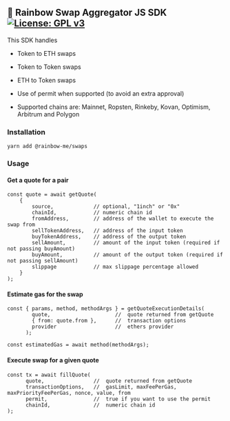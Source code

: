 ## 🌈 Rainbow Swap Aggregator JS SDK [![License: GPL v3](https://img.shields.io/badge/License-GPL%20v3-blue.svg)](https://www.gnu.org/licenses/gpl-3.0)

This SDK handles

- Token to ETH swaps
- Token to Token swaps
- ETH to Token swaps
- Use of permit when supported (to avoid an extra approval)

- Supported chains are: Mainnet, Ropsten, Rinkeby, Kovan, Optimism, Arbitrum and Polygon


### Installation

```
yarn add @rainbow-me/swaps
```


### Usage

#### Get a quote for a pair

```
const quote = await getQuote(
    { 
        source,             // optional, "1inch" or "0x"
        chainId,            // numeric chain id
        fromAddress,        // address of the wallet to execute the swap from
        sellTokenAddress,   // address of the input token
        buyTokenAddress,    // address of the output token
        sellAmount,         // amount of the input token (required if not passing buyAmount)
        buyAmount,          // amount of the output token (required if not passing sellAmount)
        slippage            // max slippage percentage allowed
    }   
);

```

####  Estimate gas for the swap 

```
const { params, method, methodArgs } = getQuoteExecutionDetails(
        quote,                     //  quote returned from getQuote
        { from: quote.from },      //  transaction options
        provider                   //  ethers provider
      );

const estimatedGas = await method(methodArgs);

```


####  Execute swap for a given quote

```
const tx = await fillQuote(
      quote,                //  quote returned from getQuote
      transactionOptions,   //  gasLimit, maxFeePerGas, maxPriorityFeePerGas, nonce, value, from 
      permit,               //  true if you want to use the permit
      chainId,              //  numeric chain id
);

```
